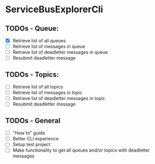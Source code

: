 # ServiceBusExplorerCli

## TODOs - Queue:
- [x] Retrieve list of all queues
- [ ] Retrieve list of messages in queue
- [ ] Retrieve list of deadletter messages in queue
- [ ] Resubmit deadletter message

## TODOs - Topics:
- [ ] Retrieve list of all topics 
- [ ] Retrieve list of messages in topic 
- [ ] Retrieve list of deadletter messages in topic
- [ ] Resubmit deadletter message

## TODOs - General
- [ ] "How to" guide
- [ ] Better CLI experience
- [ ] Setup test project
- [ ] Make functionality to get all queues and/or topics with deadletter messages
